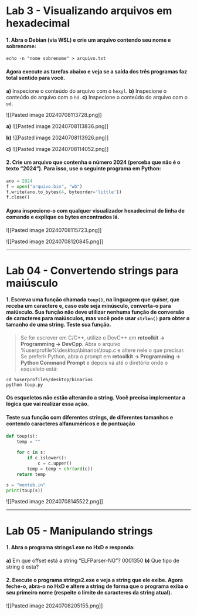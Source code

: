 # Lab 3 - Visualizando arquivos em hexadecimal
#### 1. **Abra o Debian (via WSL) e crie um arquivo contendo seu nome e sobrenome:** 

``echo -n "nome sobrenome" > arquivo.txt ``

#### **Agora execute as tarefas abaixo e veja se a saída dos três programas faz total sentido para você.** 

**a)** Inspecione o conteúdo do arquivo com o ``hexyl``. 
**b)** Inspecione o conteúdo do arquivo com o ``hd``. 
**c)** Inspecione o conteúdo do arquivo com o ``od``.

![[Pasted image 20240708113728.png]]

**a)**
![[Pasted image 20240708113836.png]]

**b)**
![[Pasted image 20240708113926.png]]

**c)**
![[Pasted image 20240708114052.png]]

#### 2. **Crie um arquivo que contenha o número 2024 (perceba que não é o texto “2024”). Para isso, use o seguinte programa em Python:**

```python
ano = 2024 
f = open("arquivo.bin", "wb") 
f.write(ano.to_bytes(4, byteorder='little')) 
f.close()
```

#### **Agora inspecione-o com qualquer visualizador hexadecimal de linha de comando e explique os bytes encontrados lá.**

![[Pasted image 20240708115723.png]]

![[Pasted image 20240708120845.png]]

---
# Lab 04 - Convertendo strings para maiúsculo

#### 1. **Escreva uma função chamada ``toup()``, na linguagem que quiser, que receba um caractere e, caso este seja minúsculo, converta-o para maiúsculo. Sua função não deve utilizar nenhuma função de conversão de caracteres para maiúsculos, mas você pode usar ``strlen()`` para obter o tamanho de uma string. Teste sua função.** 

> Se for escrever em C/C++, utilize o DevC++ em **retoolkit → Programming → DevCpp**. Abra o arquivo %userprofile%\desktop\binarios\toup.c e altere nele o que precisar. 
> Se preferir Python, abra o prompt em **retoolkit → Programming → Python Command Prompt** e depois vá até o diretório onde o esqueleto está:

```shell
cd %userprofile%/desktop/binarios 
python toup.py
```

#### **Os esqueletos não estão alterando a string. Você precisa implementar a lógica que vai realizar essa ação.** 

#### **Teste sua função com diferentes strings, de diferentes tamanhos e contendo caracteres alfanuméricos e de pontuação**

```python
def toup(s):
    temp = ""
    
    for c in s:
        if c.islower():
            c = c.upper()
        temp = temp + chr(ord(c))
    return temp

s = "menteb.in"    
print(toup(s))
```

![[Pasted image 20240708145522.png]]

---
# Lab 05 - Manipulando strings

#### **1. Abra o programa strings1.exe no HxD e responda:**

**a)** Em que offset está a string “ELFParser-NG”? 
	0001350
**b)** Que tipo de string é esta?

#### **2. Execute o programa strings2.exe e veja a string que ele exibe. Agora feche-o, abra-o no HxD e altere a string de forma que o programa exiba o seu primeiro nome (respeite o limite de caracteres da string atual).**

![[Pasted image 20240708205155.png]]

